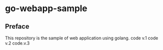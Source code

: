 # go-webapp-sample



## Preface
This repository is the sample of web application using golang.
code v.1
code v.2
code.v.3
